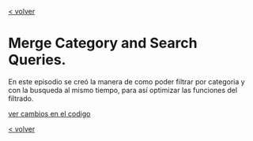 [< volver](../../README.md)
# Merge Category and Search Queries.

En este episodio se creó la manera de como poder filtrar por categoria y con la busqueda al mismo tiempo, para así optimizar las funciones del filtrado.

[ver cambios en el codigo](https://github.com/wilberthRA/Proyecto-1-Software-Libre/commit/db3b75e86355971834f0d4cd04637dcc2cc6c970)

[< volver](../../README.md)                         